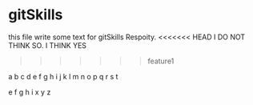 # gitSkills
this file write some text for gitSkills Respoity.
<<<<<<< HEAD
I DO NOT THINK SO.
I THINK YES
>>>>>>> feature1



a b c d e f g h i j k l m n o p q r s t

e f g h i x y z
